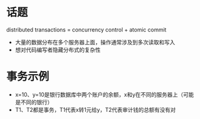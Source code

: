 # 话题
 distributed transactions = concurrency control + atomic commit
  - 大量的数据分布在多个服务器上面，操作通常涉及到多次读取和写入
  - 想对代码编写者隐藏分布式的复杂性
# 事务示例
- x=10、y=10是银行数据库中两个账户的余额，x和y在不同的服务器上（可能是不同的银行）
- T1、T2都是事务，T1代表x转1元给y，T2代表审计钱的总额有没有对
